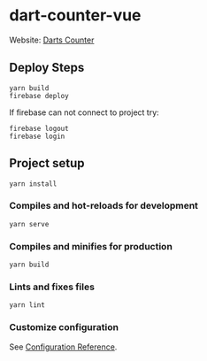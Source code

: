 # dart-counter-vue

Website: [Darts Counter](https://dart-counter-ac001.firebaseapp.com)

## Deploy Steps
```
yarn build
firebase deploy
```
If firebase can not connect to project try:
```
firebase logout
firebase login
```
## Project setup
```
yarn install
```

### Compiles and hot-reloads for development
```
yarn serve
```

### Compiles and minifies for production
```
yarn build
```

### Lints and fixes files
```
yarn lint
```

### Customize configuration
See [Configuration Reference](https://cli.vuejs.org/config/).
